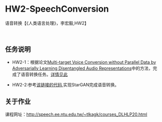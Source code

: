 # HW2-SpeechConversion
 语音转换【《人类语言处理》，李宏毅,HW2】

 <br />
 
 ## 任务说明
- HW2-1：根据论文[Multi-target Voice Conversion without Parallel Data by Adversarially Learning Disentangled Audio Representations](https://www.isca-speech.org/archive_v0/Interspeech_2018/pdfs/1830.pdf)中的方法，完成了语音转换任务。[详情见此](https://github.com/cai525/HW2-SpeechConversion/blob/main/2-1/README.md)

- HW2-2:参考[该链接的代码](https://github.com/hujinsen/pytorch-StarGAN-VC),实现StarGAN完成语音转换。

## 关于作业
课程网址：http://speech.ee.ntu.edu.tw/~tlkagk/courses_DLHLP20.html
